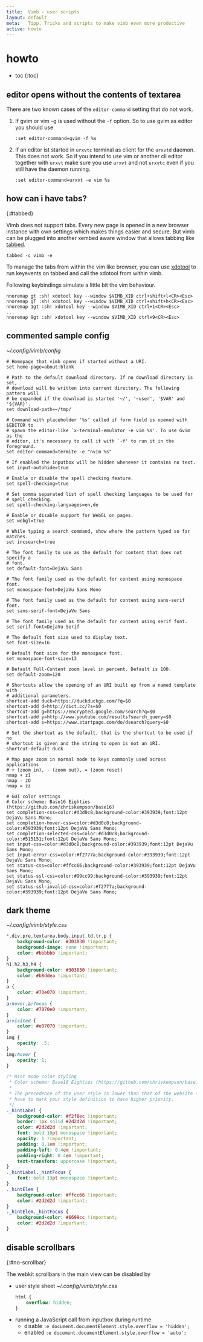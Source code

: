 ```yaml
---
title:  Vimb - user scripts
layout: default
meta:   Tipp, Tricks and scripts to make vimb even more productive
active: howto
---
```


# howto

* toc
{:toc}

## editor opens without the contents of textarea

There are two known cases of the `editor-command` setting that do not work.

1. If gvim or vim -g is used without the `-f` option. So to use gvim as editor
   you should use

       :set editor-command=gvim -f %s

2. If an editor ist started in `urxvtc` terminal as client for the `urxvtd`
   daemon. This does not work. So if you intend to use vim or another cli
   editor together with `urxvt` make sure you use `urxvt` and not `urxvtc`
   even if you still have the daemon running.

       :set editor-command=urxvt -e vim %s

## how can i have tabs?
{:#tabbed}

Vimb does not support tabs. Every new page is opened in a new browser instance
with own settings which makes things easier and secure. But vimb can be
plugged into another xembed aware window that allows tabbing like [tabbed][].

    tabbed -c vimb -e

To manage the tabs from within the vim like browser, you can use [xdotool][]
to run keyevents on tabbed and call the xdotool from within vimb.

Following keybindings simulate a little bit the vim behaviour.

    nnoremap gt :sh! xdotool key --window $VIMB_XID ctrl+shift+l<CR><Esc>
    nnoremap gT :sh! xdotool key --window $VIMB_XID ctrl+shift+h<CR><Esc>
    nnoremap 1gt :sh! xdotool key --window $VIMB_XID ctrl+1<CR><Esc>
    ...
    nnoremap 9gt :sh! xdotool key --window $VIMB_XID ctrl+9<CR><Esc>


## commented sample config

_~/.config/vimb/config_

```
# Homepage that vimb opens if started without a URI.
set home-page=about:blank

# Path to the default download directory. If no download directory is set,
# download will be written into current directory. The following pattern will
# be expanded if the download is started '~/', '~user', '$VAR' and '${VAR}'.
set download-path=~/tmp/

# Command with placeholder '%s' called if form field is opened with $EDITOR to
# spawn the editor-like `x-terminal-emulator -e vim %s'. To use Gvim as the
# editor, it's necessary to call it with `-f' to run it in the foreground.
set editor-command=termite -e "nvim %s"

# If enabled the inputbox will be hidden whenever it contains no text.
set input-autohide=true

# Enable or disable the spell checking feature.
set spell-checking=true

# Set comma separated list of spell checking languages to be used for
# spell checking.
set spell-checking-languages=en,de

# Enable or disable support for WebGL on pages.
set webgl=true

# While typing a search command, show where the pattern typed so far matches.
set incsearch=true

# The font family to use as the default for content that does not specify a
# font.
set default-font=DejaVu Sans

# The font family used as the default for content using monospace font.
set monospace-font=DejaVu Sans Mono

# The font family used as the default for content using sans-serif font.
set sans-serif-font=DejaVu Sans

# The font family used as the default for content using serif font.
set serif-font=DejaVu Serif

# The default font size used to display text.
set font-size=16

# Default font size for the monospace font.
set monospace-font-size=13

# Default Full-Content zoom level in percent. Default is 100.
set default-zoom=120

# Shortcuts allow the opening of an URI built up from a named template with
# additional parameters.
shortcut-add duck=https://duckduckgo.com/?q=$0
shortcut-add d=http://dict.cc/?s=$0
shortcut-add g=https://encrypted.google.com/search?q=$0
shortcut-add y=http://www.youtube.com/results?search_query=$0
shortcut-add s=https://www.startpage.com/do/dsearch?query=$0

# Set the shortcut as the default, that is the shortcut to be used if no
# shortcut is given and the string to open is not an URI.
shortcut-default duck

# Map page zoom in normal mode to keys commonly used across applications
# + (zoom in), - (zoom out), = (zoom reset)
nmap + zI
nmap - zO
nmap = zz

# GUI color settings
# Color scheme: Base16 Eighties (https://github.com/chriskempson/base16)
set completion-css=color:#d3d0c8;background-color:#393939;font:12pt DejaVu Sans Mono;
set completion-hover-css=color:#d3d0c8;background-color:#393939;font:12pt DejaVu Sans Mono;
set completion-selected-css=color:#d3d0c8;background-color:#515151;font:12pt DejaVu Sans Mono;
set input-css=color:#d3d0c8;background-color:#393939;font:12pt DejaVu Sans Mono;
set input-error-css=color:#f2777a;background-color:#393939;font:12pt DejaVu Sans Mono;
set status-css=color:#ffcc66;background-color:#393939;font:12pt DejaVu Sans Mono;
set status-ssl-css=color:#99cc99;background-color:#393939;font:12pt DejaVu Sans Mono;
set status-ssl-invalid-css=color:#f2777a;background-color:#393939;font:12pt DejaVu Sans Mono;
```

## dark theme

_~/.config/vimb/style.css_

```css
*,div,pre,textarea,body,input,td,tr,p {
    background-color: #303030 !important;
    background-image: none !important;
    color: #bbbbbb !important;
}
h1,h2,h3,h4 {
    background-color: #303030 !important;
    color: #b8ddea !important;
}
a {
    color: #70e070 !important;
}
a:hover,a:focus {
    color: #7070e0 !important;
}
a:visited {
    color: #e07070 !important;
}
img {
    opacity: .5;
}
img:hover {
    opacity: 1;
}

/* Hint mode color styling
 * Color scheme: Base16 Eighties (https://github.com/chriskempson/base16)
 *
 * The precedence of the user style is lower than that of the website so you
 * have to mark your style definition to have higher priority.
 */
._hintLabel {
    background-color: #f2f0ec !important;
    border: 1px solid #2d2d2d !important;
    color: #2d2d2d !important;
    font: bold 10pt monospace !important;
    opacity: 1 !important;
    padding: 0.1em !important;
    padding-left: 0.4em !important;
    padding-right: 0.4em !important;
    text-transform: uppercase !important;
}
._hintLabel._hintFocus {
    font: bold 13pt monospace !important;
}
._hintElem {
    background-color: #ffcc66 !important;
    color: #2d2d2d !important;
}
._hintElem._hintFocus {
    background-color: #6699cc !important;
    color: #2d2d2d !important;
}
```

## disable scrollbars
{:#no-scrollbar}

The webkit scrollbars in the main view can be disabled by

- user style sheet _~/.config/vimb/style.css_
  ```css
  html {
      overflow: hidden;
  }
  ```
- running a JavaScript call from inputbox during runtime
  - disable `:e document.documentElement.style.overflow = 'hidden';`
  - enabled `:e document.documentElement.style.overflow = 'auto';`

[jsqsa]:    http://mdn.beonex.com/en/DOM/document.querySelectorAll.html
[tabbed]:   http://tools.suckless.org/tabbed/
[xdotool]:  http://www.semicomplete.com/projects/xdotool/
